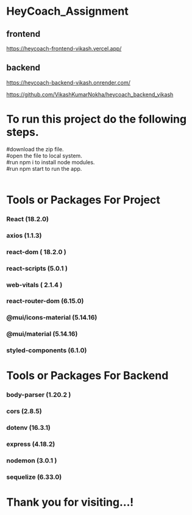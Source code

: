 # HeyCoach_Assignment

## frontend
https://heycoach-frontend-vikash.vercel.app/

## backend 
https://heycoach-backend-vikash.onrender.com/

https://github.com/VikashKumarNokha/heycoach_backend_vikash


# To run this project do the following steps.
#download the zip file.
<br/>
#open the file to local system.
<br/>
#run npm i to install node modules.
<br/>
#run npm start to run the app.
<br/>
<br/>
# Tools or Packages For Project 
### React (18.2.0)
### axios (1.1.3)
### react-dom ( 18.2.0 )
### react-scripts (5.0.1 )
### web-vitals ( 2.1.4 )
### react-router-dom (6.15.0)
### @mui/icons-material (5.14.16)
### @mui/material (5.14.16)
### styled-components (6.1.0)


#  Tools or Packages For Backend 

###  body-parser (1.20.2 )
###  cors (2.8.5)
### dotenv  (16.3.1)
### express  (4.18.2)
### nodemon (3.0.1 )
### sequelize (6.33.0)



<h1>Thank you for visiting...!</h1>
